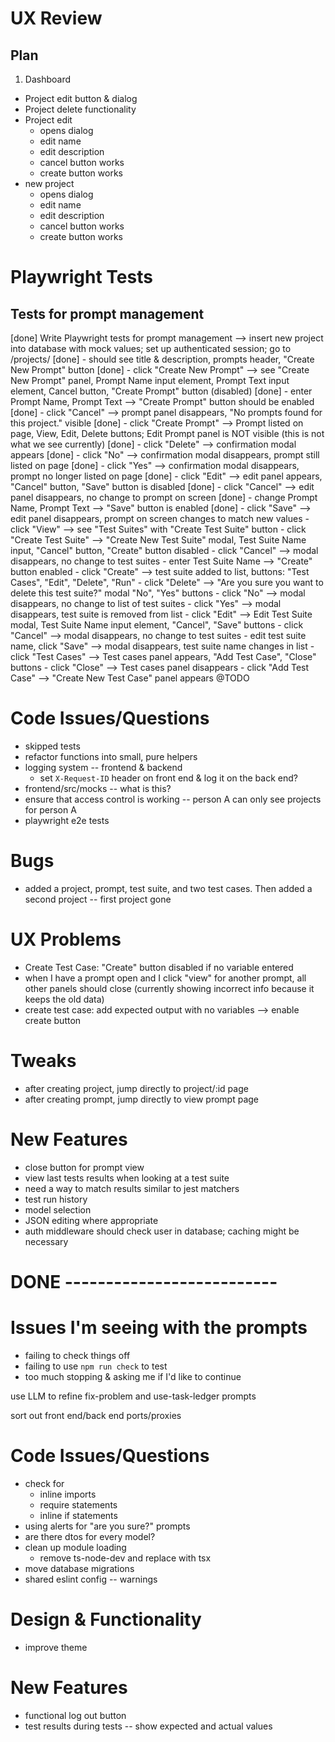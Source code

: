 # UX Review

## Plan

1. Dashboard
  - Project edit button & dialog
  - Project delete functionality
  - Project edit
    - opens dialog
    - edit name
    - edit description
    - cancel button works
    - create button works
  - new project
    - opens dialog
    - edit name
    - edit description
    - cancel button works
    - create button works

# Playwright Tests

## Tests for prompt management

[done] Write Playwright tests for prompt management --> insert new project into database with mock values; set up authenticated session; go to /projects/<id>
[done] - should see title & description, prompts header, "Create New Prompt" button
[done] - click "Create New Prompt" --> see "Create New Prompt" panel, Prompt Name input element, Prompt Text input element, Cancel button, "Create Prompt" button (disabled)
[done]   - enter Prompt Name, Prompt Text --> "Create Prompt" button should be enabled
[done]     - click "Cancel" --> prompt panel disappears, "No prompts found for this project." visible
[done]     - click "Create Prompt" --> Prompt listed on page, View, Edit, Delete buttons; Edit Prompt panel is NOT visible (this is not what we see currently)
[done]       - click "Delete" --> confirmation modal appears
[done]         - click "No" --> confirmation modal disappears, prompt still listed on page
[done]         - click "Yes" --> confirmation modal disappears, prompt no longer listed on page
[done]       - click "Edit" --> edit panel appears, "Cancel" button, "Save" button is disabled
[done]         - click "Cancel" --> edit panel disappears, no change to prompt on screen
[done]         - change Prompt Name, Prompt Text --> "Save" button is enabled
[done]           - click "Save" --> edit panel disappears, prompt on screen changes to match new values
      - click "View" --> see "Test Suites" with "Create Test Suite" button
        - click "Create Test Suite" --> "Create New Test Suite" modal, Test Suite Name input, "Cancel" button, "Create" button disabled
          - click "Cancel" --> modal disappears, no change to test suites
          - enter Test Suite Name --> "Create" button enabled
            - click "Create" --> test suite added to list, buttons: "Test Cases", "Edit", "Delete", "Run"
              - click "Delete" --> "Are you sure you want to delete this test suite?" modal "No", "Yes" buttons
                - click "No" --> modal disappears, no change to list of test suites
                - click "Yes" --> modal disappears, test suite is removed from list
              - click "Edit" --> Edit Test Suite modal, Test Suite Name input element, "Cancel", "Save" buttons
                - click "Cancel" --> modal disappears, no change to test suites
                - edit test suite name, click "Save" --> modal disappears, test suite name changes in list
              - click "Test Cases" --> Test cases panel appears, "Add Test Case", "Close" buttons
                - click "Close" --> Test cases panel disappears
                - click "Add Test Case" --> "Create New Test Case" panel appears @TODO


# Code Issues/Questions
- skipped tests
- refactor functions into small, pure helpers
- logging system -- frontend & backend
  - set `X-Request-ID` header on front end & log it on the back end?
- frontend/src/mocks -- what is this?
- ensure that access control is working -- person A can only see projects for person A
- playwright e2e tests

# Bugs
- added a project, prompt, test suite, and two test cases. Then added a second project -- first project gone

# UX Problems
- Create Test Case: "Create" button disabled if no variable entered
- when I have a prompt open and I click "view" for another prompt, all other panels should close (currently showing incorrect info because it keeps the old data)
- create test case: add expected output with no variables --> enable create button

# Tweaks
- after creating project, jump directly to project/:id page
- after creating prompt, jump directly to view prompt page

# New Features
- close button for prompt view
- view last tests results when looking at a test suite
- need a way to match results similar to jest matchers
- test run history
- model selection
- JSON editing where appropriate
- auth middleware should check user in database; caching might be necessary


# DONE --------------------------

# Issues I'm seeing with the prompts
- failing to check things off
- failing to use `npm run check` to test
- too much stopping & asking me if I'd like to continue

use LLM to refine fix-problem and use-task-ledger prompts

sort out front end/back end ports/proxies

# Code Issues/Questions
- check for
  - inline imports
  - require statements
  - inline if statements
- using alerts for "are you sure?" prompts
- are there dtos for every model?
- clean up module loading
  - remove ts-node-dev and replace with tsx
- move database migrations
- shared eslint config -- warnings

# Design & Functionality
- improve theme

# New Features
- functional log out button
- test results during tests -- show expected and actual values

